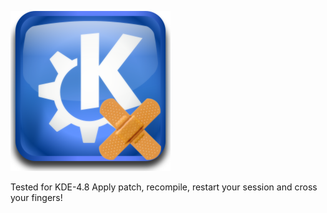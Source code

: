 ![kdepatches](https://github.com/makism/kde-patches-for-my-own-pleasure/raw/master/kdepatches.png)
  
Tested for KDE-4.8
Apply patch, recompile, restart your session and cross your fingers!
